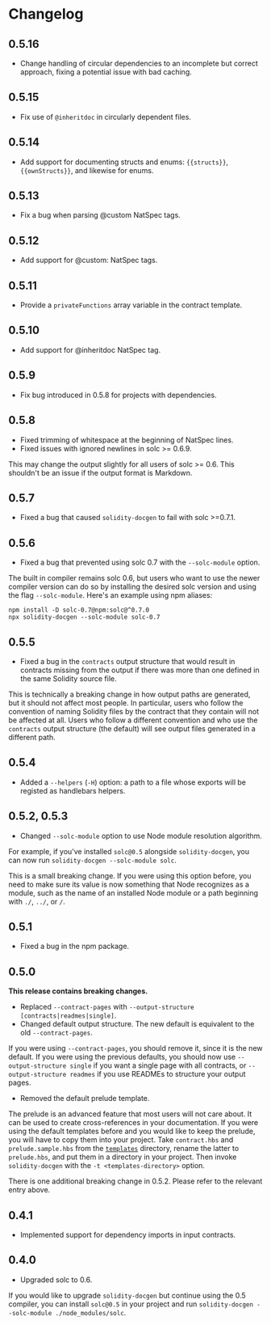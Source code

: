 # Changelog

## 0.5.16

- Change handling of circular dependencies to an incomplete but correct approach, fixing a potential issue with bad caching.

## 0.5.15

- Fix use of `@inheritdoc` in circularly dependent files.

## 0.5.14

- Add support for documenting structs and enums: `{{structs}}`, `{{ownStructs}}`, and likewise for enums.

## 0.5.13

- Fix a bug when parsing @custom NatSpec tags.

## 0.5.12

- Add support for @custom: NatSpec tags.

## 0.5.11

- Provide a `privateFunctions` array variable in the contract template.

## 0.5.10

- Add support for @inheritdoc NatSpec tag.

## 0.5.9

- Fix bug introduced in 0.5.8 for projects with dependencies.

## 0.5.8

- Fixed trimming of whitespace at the beginning of NatSpec lines.
- Fixed issues with ignored newlines in solc >= 0.6.9.

This may change the output slightly for all users of solc >= 0.6. This
shouldn't be an issue if the output format is Markdown.

## 0.5.7

- Fixed a bug that caused `solidity-docgen` to fail with solc >=0.7.1.

## 0.5.6

- Fixed a bug that prevented using solc 0.7 with the `--solc-module` option.

The built in compiler remains solc 0.6, but users who want to use the newer
compiler version can do so by installing the desired solc version and using the
flag `--solc-module`. Here's an example using npm aliases:

```
npm install -D solc-0.7@npm:solc@^0.7.0
npx solidity-docgen --solc-module solc-0.7
```

## 0.5.5

- Fixed a bug in the `contracts` output structure that would result in
  contracts missing from the output if there was more than one defined in the
  same Solidity source file.

This is technically a breaking change in how output paths are generated, but it
should not affect most people. In particular, users who follow the convention
of naming Solidity files by the contract that they contain will not be affected
at all. Users who follow a different convention and who use the `contracts`
output structure (the default) will see output files generated in a
different path.

## 0.5.4

- Added a `--helpers` (`-H`) option: a path to a file whose exports will be
  registed as handlebars helpers.

## 0.5.2, 0.5.3

- Changed `--solc-module` option to use Node module resolution algorithm.

For example, if you've installed `solc@0.5` alongside `solidity-docgen`, you
can now run `solidity-docgen --solc-module solc`.

This is a small breaking change. If you were using this option before, you need
to make sure its value is now something that Node recognizes as a module, such
as the name of an installed Node module or a path beginning with `./`, `../`,
or `/`.

## 0.5.1

- Fixed a bug in the npm package.

## 0.5.0

**This release contains breaking changes.**

- Replaced `--contract-pages` with `--output-structure [contracts|readmes|single]`.
- Changed default output structure. The new default is equivalent to the old `--contract-pages`.

If you were using `--contract-pages`, you should remove it, since it is the new
default. If you were using the previous defaults, you should now use
`--output-structure single` if you want a single page with all contracts, or
`--output-structure readmes` if you use READMEs to structure your output pages.

- Removed the default prelude template.

The prelude is an advanced feature that most users will not care about. It can
be used to create cross-references in your documentation. If you were using the
default templates before and you would like to keep the prelude, you will have
to copy them into your project. Take `contract.hbs` and `prelude.sample.hbs`
from the [`templates`](templates) directory, rename the latter to
`prelude.hbs`, and put them in a directory in your project. Then invoke
`solidity-docgen` with the `-t <templates-directory>` option.

There is one additional breaking change in 0.5.2. Please refer to the relevant
entry above.

## 0.4.1

- Implemented support for dependency imports in input contracts.

## 0.4.0

- Upgraded solc to 0.6.

If you would like to upgrade `solidity-docgen` but continue using the 0.5
compiler, you can install `solc@0.5` in your project and run `solidity-docgen
--solc-module ./node_modules/solc`.
